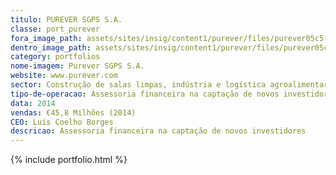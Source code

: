 ```yaml
---
titulo: PUREVER SGPS S.A.
classe: port_purever
fora_image_path: assets/sites/insig/content1/purever/files/purever05c5.jpg
dentro_image_path: assets/sites/insig/content1/purever/files/purever05c5.png
category: portfolios
nome-imagem: Purever SGPS S.A.
website: www.purever.com
sector: Construção de salas limpas, indústria e logística agroalimentar, equipamentos para hotelaria e restauração e construção modular.
tipo-de-operacao: Assessoria financeira na captação de novos investidores
data: 2014
vendas: €45,8 Milhões (2014)
CEO: Luís Coelho Borges
descricao: Assessoria financeira na captação de novos investidores
---
```


  {% include portfolio.html %}    